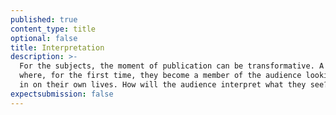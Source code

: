 ```yaml
---
published: true
content_type: title
optional: false
title: Interpretation
description: >-
  For the subjects, the moment of publication can be transformative. A moment
  where, for the first time, they become a member of the audience looking back
  in on their own lives. How will the audience interpret what they see?
expectsubmission: false
---
```

